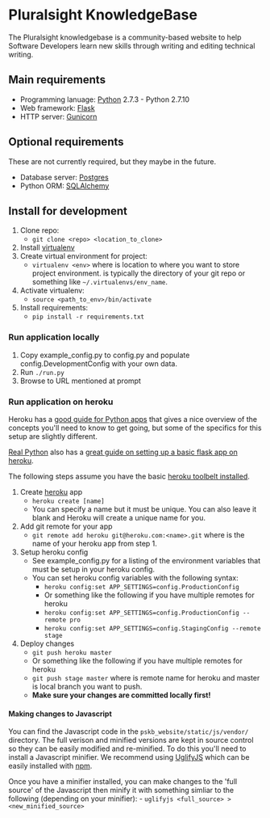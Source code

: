 # Pluralsight KnowledgeBase

The Pluralsight knowledgebase is a community-based website to help Software
Developers learn new skills through writing and editing technical writing.

## Main requirements

- Programming lanuage: [Python](http://python.org) 2.7.3 - Python 2.7.10
- Web framework: [Flask](http://flask.pocoo.org)
- HTTP server: [Gunicorn](http://gunicorn.org)

## Optional requirements

These are not currently required, but they maybe in the future.

- Database server: [Postgres](http://www.postgresql.org)
- Python ORM: [SQLAlchemy](http://www.sqlalchemy.org)

## Install for development

1. Clone repo:
    - `git clone <repo> <location_to_clone>`
2. Install [virtualenv](https://pypi.python.org/pypi/virtualenv)
3. Create virtual environment for project:
    - `virtualenv <env>` where <env> is location to where you want to store
      project environment.  <env> is typically the directory of your git repo
      or something like `~/.virtualenvs/env_name`.
4. Activate virtualenv:
    - `source <path_to_env>/bin/activate`
5. Install requirements:
    - `pip install -r requirements.txt`

### Run application locally

1. Copy example_config.py to config.py and populate config.DevelopmentConfig
   with your own data.
2. Run `./run.py`
3. Browse to URL mentioned at prompt

### Run application on heroku

Heroku has a [good guide for Python apps](https://devcenter.heroku.com/articles/getting-started-with-python#introduction)
that gives a nice overview of the concepts you'll need to know to get going,
but some of the specifics for this setup are slightly different.

[Real Python](https://realpython.com) also has a [great guide on setting up a
basic flask app on heroku](https://realpython.com/blog/python/flask-by-example-part-1-project-setup/).

The following steps assume you have the basic [heroku toolbelt installed](https://devcenter.heroku.com/articles/getting-started-with-python#set-up).

1. Create [heroku](http://heroku.com) app
    - `heroku create [name]`
    - You can specify a name but it must be unique. You can also leave it blank
      and Heroku will create a unique name for you.
2. Add git remote for your app
    - `git remote add heroku git@heroku.com:<name>.git` where <name> is the name
      of your heroku app from step 1.
3. Setup heroku config
    - See example_config.py for a listing of the environment variables that
      must be setup in your heroku config.
    - You can set heroku config variables with the following syntax:
        - `heroku config:set APP_SETTINGS=config.ProductionConfig`
        - Or something like the following if you have multiple remotes for heroku
        - `heroku config:set APP_SETTINGS=config.ProductionConfig --remote pro`
        - `heroku config:set APP_SETTINGS=config.StagingConfig --remote stage`
4. Deploy changes
    - `git push heroku master`
    - Or something like the following if you have multiple remotes for heroku
    - `git push stage master` where <stage> is remote name for heroku and
      master is local branch you want to push.
    - **Make sure your changes are committed locally first!**


#### Making changes to Javascript

You can find the Javascript code in the `pskb_website/static/js/vendor/`
directory.  The full verison and minified versions are kept in source control
so they can be easily modified and re-minified.  To do this you'll need to
install a Javascript minifier.  We recommend using [UglifyJS](https://github.com/mishoo/UglifyJS) which can be easily installed with [npm](https://www.npmjs.com).

Once you have a minifier installed, you can make changes to the 'full source'
of the Javascript then minify it with something simliar to the following
(depending on your minifier):
    - `uglifyjs <full_source> > <new_minified_source>`
